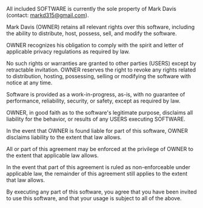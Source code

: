 All included SOFTWARE is currently the sole property of Mark Davis (contact: markd315@gmail.com).

Mark Davis (OWNER) retains all relevant rights over this software, including the ability to distribute, host, possess, sell, and modify the software.

OWNER recognizes his obligation to comply with the spirit and letter of applicable privacy regulations as required by law.

No such rights or warranties are granted to other parties (USERS) except by retractable invitation. OWNER reserves the right to revoke any rights related to distribution, hosting, possessing, selling or modifying the software with notice at any time.

Software is provided as a work-in-progress, as-is, with no guarantee of performance, reliability, security, or safety, except as required by law.

OWNER, in good faith as to the software's legitimate purpose, disclaims all liability for the behavior, or results of any USERS executing SOFTWARE.

In the event that OWNER is found liable for part of this software, OWNER disclaims liability to the extent that law allows.

All or part of this agreement may be enforced at the privilege of OWNER to the extent that applicable law allows.

In the event that part of this agreement is ruled as non-enforceable under applicable law, the remainder of this agreement still applies to the extent that law allows.

By executing any part of this software, you agree that you have been invited to use this software, and that your usage is subject to all of the above.